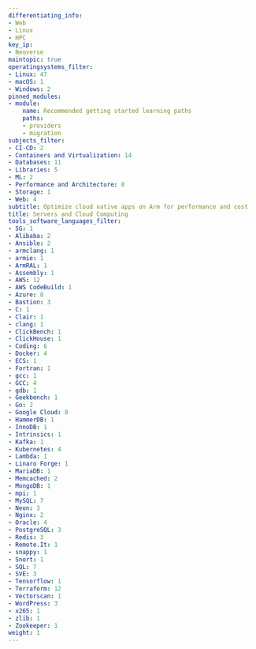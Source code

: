 ```yaml
---
differentiating_info:
- Web
- Linux
- HPC
key_ip:
- Neoverse
maintopic: true
operatingsystems_filter:
- Linux: 47
- macOS: 1
- Windows: 2
pinned_modules:
- module:
    name: Recommended getting started learning paths
    paths:
    - providers
    - migration
subjects_filter:
- CI-CD: 2
- Containers and Virtualization: 14
- Databases: 11
- Libraries: 5
- ML: 2
- Performance and Architecture: 8
- Storage: 1
- Web: 4
subtitle: Optimize cloud native apps on Arm for performance and cost
title: Servers and Cloud Computing
tools_software_languages_filter:
- 5G: 1
- Alibaba: 2
- Ansible: 2
- armclang: 1
- armie: 1
- ArmRAL: 1
- Assembly: 1
- AWS: 12
- AWS CodeBuild: 1
- Azure: 8
- Bastion: 3
- C: 1
- Clair: 1
- clang: 1
- ClickBench: 1
- ClickHouse: 1
- Coding: 6
- Docker: 4
- ECS: 1
- Fortran: 1
- gcc: 1
- GCC: 4
- gdb: 1
- Geekbench: 1
- Go: 2
- Google Cloud: 8
- HammerDB: 1
- InnoDB: 1
- Intrinsics: 1
- Kafka: 1
- Kubernetes: 4
- Lambda: 1
- Linaro Forge: 1
- MariaDB: 1
- Memcached: 2
- MongoDB: 1
- mpi: 1
- MySQL: 7
- Neon: 3
- Nginx: 2
- Oracle: 4
- PostgreSQL: 3
- Redis: 3
- Remote.It: 1
- snappy: 1
- Snort: 1
- SQL: 7
- SVE: 3
- Tensorflow: 1
- Terraform: 12
- Vectorscan: 1
- WordPress: 3
- x265: 1
- zlib: 1
- Zookeeper: 1
weight: 1
---
```

